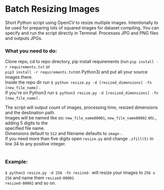 # Batch Resizing Images

Short Python script using OpenCV to resize multiple images. Intentionally to be used for preparing lots of squared images for dataset compiling. You can specify and run the script directly in Terminal. Processes JPG and PNG files and outputs JPGs.

### What you need to do:

Clone repo, cd to repo directory, pip install requirements (run ```pip install -r requirements.txt``` or <br/>
```pip3 install -r requirements.txt```on Python3) and put all your source images there.<br/>
Inside the repo dir run ```$ python resize.py -d [resized_dimensions] -fn [new_file_name]``` .<br/>
If you're on Python3 run ```$ python3 resize.py -d [resized_dimensions] -fn [new_file_name]``` .<br/>

The script will output count of images, processing time, resized dimensions and the destination path.<br/>
Images will be named like so: ```new_file_name00001```, ```new_file_name00002``` etc., adding 5 digits to the<br/>
specified file name.<br/>
Dimensions default to ```512``` and filename defaults to ```image-```.<br/>
If you need more than five digits open ```resize.py``` and change ```.zfill(5)``` in line 34 to any positive integer.<br/>
<br/>
### Example:

```$ python3 resize.py -d 256 -fn resized-``` will resize your images to ```256 x 256``` and name them ```resized-00001```<br/> ```resized-00002``` and so on.
